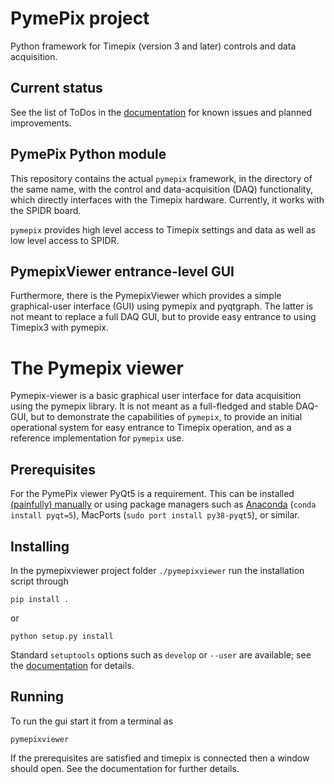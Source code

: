 # PymePix project

Python framework for Timepix (version 3 and later) controls and data acquisition.


## Current status

See the list of ToDos in the [documentation](#documentation) for known issues and planned
improvements.


## PymePix Python module

This repository contains the actual `pymepix` framework, in the directory of the same name, with the
control and data-acquisition (DAQ) functionality, which directly interfaces with the Timepix
hardware. Currently, it works with the SPIDR board.

`pymepix` provides high level access to Timepix settings and data as well as low level access to
SPIDR.


## PymepixViewer entrance-level GUI

Furthermore, there is the PymepixViewer which provides a simple graphical-user interface (GUI) using
pymepix and pyqtgraph. The latter is not meant to replace a full DAQ GUI, but to provide easy
entrance to using Timepix3 with pymepix.





# The Pymepix viewer

Pymepix-viewer is a basic graphical user interface for data acquisition using the pymepix library.
It is not meant as a full-fledged and stable DAQ-GUI, but to demonstrate the capabilities of
`pymepix`, to provide an initial operational system for easy entrance to Timepix operation, and as a
reference implementation for `pymepix` use.

## Prerequisites

For the PymePix viewer PyQt5 is a requirement. This can be installed [(painfully)
manually](https://www.metachris.com/2016/03/how-to-install-qt56-pyqt5-virtualenv-python3) or using
package managers such as [Anaconda](https://www.anaconda.com) (`conda install pyqt=5`), MacPorts
(`sudo port install py38-pyqt5`), or similar.


## Installing

In the pymepixviewer project folder `./pymepixviewer` run the installation script through
```
pip install .
```
or
```
python setup.py install
```
Standard `setuptools` options such as `develop` or `--user` are available; see the
[documentation](#documentation) for details.


## Running

To run the gui start it from a terminal as
```
pymepixviewer
```

If the prerequisites are satisfied and timepix is connected then a window should open. See the
documentation for further details.



<!-- Put Emacs local variables into HTML comment
Local Variables:
coding: utf-8
fill-column: 100
End:
-->
